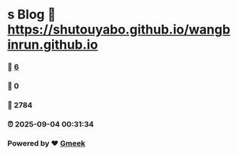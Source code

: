 # s Blog :link: https://shutouyabo.github.io/wangbinrun.github.io 
### :page_facing_up: [6](https://shutouyabo.github.io/wangbinrun.github.io/tag.html) 
### :speech_balloon: 0 
### :hibiscus: 2784 
### :alarm_clock: 2025-09-04 00:31:34 
### Powered by :heart: [Gmeek](https://github.com/Meekdai/Gmeek)
